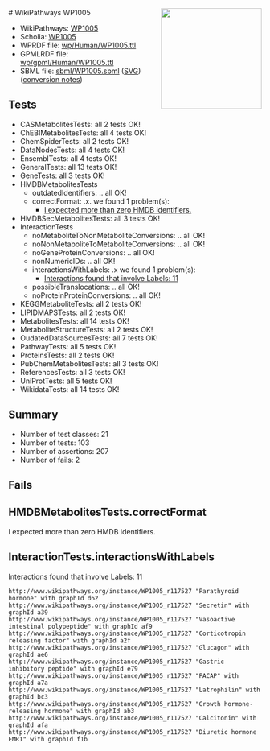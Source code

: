 <img style="float: right; width: 200px" src="../logo.png" />
# WikiPathways WP1005

* WikiPathways: [WP1005](https://identifiers.org/wikipathways:WP1005)
* Scholia: [WP1005](https://scholia.toolforge.org/wikipathways/WP1005)
* WPRDF file: [wp/Human/WP1005.ttl](../wp/Human/WP1005.ttl)
* GPMLRDF file: [wp/gpml/Human/WP1005.ttl](../wp/gpml/Human/WP1005.ttl)
* SBML file: [sbml/WP1005.sbml](../sbml/WP1005.sbml) ([SVG](../sbml/WP1005.svg)) ([conversion notes](../sbml/WP1005.txt))

## Tests
* CASMetabolitesTests: all 2 tests OK!
* ChEBIMetabolitesTests: all 4 tests OK!
* ChemSpiderTests: all 2 tests OK!
* DataNodesTests: all 4 tests OK!
* EnsemblTests: all 4 tests OK!
* GeneralTests: all 13 tests OK!
* GeneTests: all 3 tests OK!
* HMDBMetabolitesTests
    * outdatedIdentifiers: .. all OK!
    * correctFormat: .x. we found 1 problem(s):
        * [I expected more than zero HMDB identifiers.](#ad154c1e)
* HMDBSecMetabolitesTests: all 3 tests OK!
* InteractionTests
    * noMetaboliteToNonMetaboliteConversions: .. all OK!
    * noNonMetaboliteToMetaboliteConversions: .. all OK!
    * noGeneProteinConversions: .. all OK!
    * nonNumericIDs: .. all OK!
    * interactionsWithLabels: .x we found 1 problem(s):
        * [Interactions found that involve Labels: 11](#fe97a8b9)
    * possibleTranslocations: .. all OK!
    * noProteinProteinConversions: .. all OK!
* KEGGMetaboliteTests: all 2 tests OK!
* LIPIDMAPSTests: all 2 tests OK!
* MetabolitesTests: all 14 tests OK!
* MetaboliteStructureTests: all 2 tests OK!
* OudatedDataSourcesTests: all 7 tests OK!
* PathwayTests: all 5 tests OK!
* ProteinsTests: all 2 tests OK!
* PubChemMetabolitesTests: all 3 tests OK!
* ReferencesTests: all 3 tests OK!
* UniProtTests: all 5 tests OK!
* WikidataTests: all 14 tests OK!


## Summary

* Number of test classes: 21
* Number of tests: 103
* Number of assertions: 207
* Number of fails: 2

## Fails

<a name="ad154c1e" />

## HMDBMetabolitesTests.correctFormat

I expected more than zero HMDB identifiers.
<a name="fe97a8b9" />

## InteractionTests.interactionsWithLabels

Interactions found that involve Labels: 11
```
http://www.wikipathways.org/instance/WP1005_r117527 "Parathyroid hormone" with graphId d62
http://www.wikipathways.org/instance/WP1005_r117527 "Secretin" with graphId a39
http://www.wikipathways.org/instance/WP1005_r117527 "Vasoactive intestinal polypeptide" with graphId af9
http://www.wikipathways.org/instance/WP1005_r117527 "Corticotropin releasing factor" with graphId a2f
http://www.wikipathways.org/instance/WP1005_r117527 "Glucagon" with graphId ae6
http://www.wikipathways.org/instance/WP1005_r117527 "Gastric inhibitory peptide" with graphId e79
http://www.wikipathways.org/instance/WP1005_r117527 "PACAP" with graphId a7a
http://www.wikipathways.org/instance/WP1005_r117527 "Latrophilin" with graphId bc3
http://www.wikipathways.org/instance/WP1005_r117527 "Growth hormone-releasing hormone" with graphId ab3
http://www.wikipathways.org/instance/WP1005_r117527 "Calcitonin" with graphId afa
http://www.wikipathways.org/instance/WP1005_r117527 "Diuretic hormone
EMR1" with graphId f1b
```

